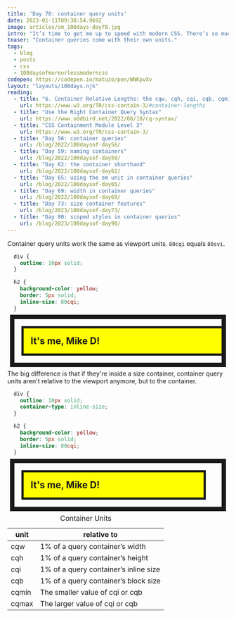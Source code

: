 ```yaml
---
title: 'Day 78: container query units'
date: 2023-01-11T09:38:54.969Z
image: articles/sm_100days-day78.jpg
intro: "It’s time to get me up to speed with modern CSS. There’s so much new in CSS that I know too little about. To change that I’ve started [#100DaysOfMoreOrLessModernCSS](/blog/2022/100-days-of-more-or-less-modern-css/). Why more or less modern CSS? Because some topics will be about cutting-edge features, while other stuff has been around for quite a while already, but I just have little to no experience with it."
teaser: "Container queries come with their own units."
tags:
  - blog
  - posts
  - css
  - 100daysofmoreorlessmoderncss
codepen: https://codepen.io/matuzo/pen/WNKpvXv
layout: "layouts/100days.njk"
reading:
  - title: "6. Container Relative Lengths: the cqw, cqh, cqi, cqb, cqmin, cqmax units"
    url: https://www.w3.org/TR/css-contain-3/#container-lengths
  - title: "Use the Right Container Query Syntax"
    url: https://www.oddbird.net/2022/08/18/cq-syntax/
  - title: "CSS Containment Module Level 3"
    url: https://www.w3.org/TR/css-contain-3/
  - title: "Day 56: container queries"
    url: /blog/2022/100daysof-day56/
  - title: "Day 59: naming containers"
    url: /blog/2022/100daysof-day59/
  - title: "Day 62: the container shorthand"
    url: /blog/2022/100daysof-day62/
  - title: "Day 65: using the em unit in container queries"
    url: /blog/2022/100daysof-day65/
  - title: "Day 69: width in container queries"
    url: /blog/2022/100daysof-day69/
  - title: "Day 73: size container features"
    url: /blog/2023/100daysof-day73/
  - title: "Day 90: scoped styles in container queries"
    url: /blog/2023/100daysof-day90/
---
```



<style>
  [data-sample] div {
    outline: 10px solid;
    overflow: auto;
    margin: 1rem;
  }

  .sample2 div {
    container-type: inline-size;
  }

  [data-sample] h2 {
    background-color: yellow;
    border: 5px solid;
    padding: 1rem;
    margin: 1rem;
    inline-size: 80cqi;
  }
</style>

Container query units work the same as viewport units. `80cqi` equals `80svi`.

```css
  div {
    outline: 10px solid;
  }

  h2 {
    background-color: yellow;
    border: 5px solid;
    inline-size: 80cqi;
  }
```

<div data-sample="demo">
  <div>
    <h2>It's me, Mike D!</h2>
  </div>
</div>

The big difference is that if they're inside a size container, container query units aren't relative to the viewport anymore, but to the container.

```css
  div {
    outline: 10px solid;
    container-type: inline-size;
  }

  h2 {
    background-color: yellow;
    border: 5px solid;
    inline-size: 80cqi;
  }
```

 <div data-sample="demo" class="sample2">
  <div>
    <h2>It's me, Mike D!</h2>
  </div>
</div>

<table class="data">
    <caption>Container Units</caption>
    <thead>
     <tr>
      <th>unit
      </th><th>relative to 
    </th></tr></thead><tbody>
     <tr>
      <td>cqw 
      </td><td>1% of a query container’s width
     </td></tr><tr>
      <td>cqh 
      </td><td>1% of a query container’s height
     </td></tr><tr>
      <td>cqi 
      </td><td>	1% of a query container’s inline size
     </td></tr><tr>
      <td>cqb 
      </td><td>	1% of a query container’s block size
     </td></tr><tr>
      <td>cqmin 
      </td><td>The smaller value of cqi or cqb 
     </td></tr><tr>
      <td>cqmax 
      </td><td>The larger value of cqi or cqb 
   </td></tr></tbody></table>